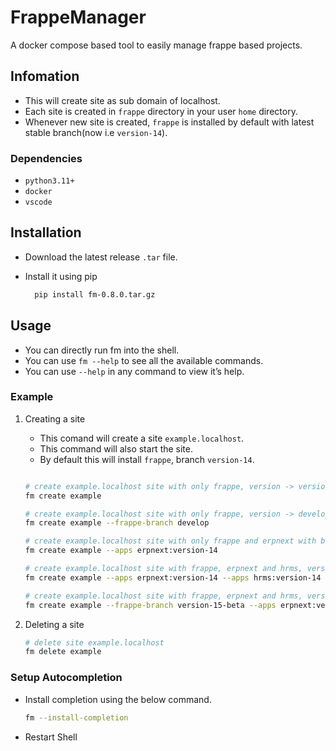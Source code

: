 # FrappeManager

A docker compose based tool to easily manage frappe based projects.

## Infomation

-   This will create site as sub domain of localhost.
-   Each site is created in `frappe` directory in your user `home` directory.
-   Whenever new site is created, `frappe` is installed by default with latest stable branch(now i.e `version-14`).


### Dependencies

-   `python3.11+`
-   `docker`
-   `vscode`


## Installation

-   Download the latest release `.tar` file.
-   Install it using pip
    
    ```bash
      pip install fm-0.8.0.tar.gz
    ```


## Usage

-   You can directly run fm into the shell.
-   You can use `fm --help` to see all the available commands.
-   You can use `--help` in any command to view it&rsquo;s help.


### Example

1.  Creating a site

    -   This comand will create a site `example.localhost`.
    -   This command will also start the site.
    -   By default this will install `frappe`, branch `version-14`.
    
    ```bash
    
    # create example.localhost site with only frappe, version -> version-14
    fm create example
    
    # create example.localhost site with only frappe, version -> develop
    fm create example --frappe-branch develop
    
    # create example.localhost site with only frappe and erpnext with branch version-14
    fm create example --apps erpnext:version-14
    
    # create example.localhost site with frappe, erpnext and hrms, version -> version-14
    fm create example --apps erpnext:version-14 --apps hrms:version-14
    
    # create example.localhost site with frappe, erpnext and hrms, version -> version-15-beta
    fm create example --frappe-branch version-15-beta --apps erpnext:version-15-beta --apps hrms:version-15-beta
    ```

2.  Deleting a site

    ```bash
    # delete site example.localhost
    fm delete example
    ```


### Setup Autocompletion

-   Install completion using the below command.
    
    ```bash
    fm --install-completion
    ```
-   Restart Shell
